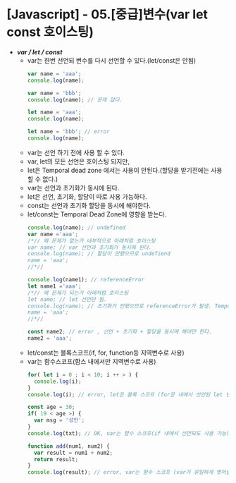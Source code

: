 # [Javascript] - 05.[중급]변수(var let const 호이스팅)

* ___var / let / const___
  - var는 한번 선언되 변수를 다시 선언할 수 있다.(let/const은 안됨)
    ```javascript
    var name = 'aaa';
    console.log(name);

    var name = 'bbb';
    console.log(name); // 문제 없다.

    let name = 'aaa';
    console.log(name);

    let name = 'bbb'; // error
    console.log(name);
    ``` 
  - var는 선언 하기 전에 사용 할 수 있다.
  - var, let의 모든 선언은 호이스팅 되지만,
  - let은 Temporal dead zone 에서는 사용이 안된다.(할당을 받기전에는 사용 할 수 없다.)
  - var는 선언과 초기화가 동시에 된다.
  - let은 선언, 초기화, 할당이 따로 사용 가능하다.
  - const는 선언과 초기화 할당을 동시에 해야한다.
  - let/const는 Temporal Dead Zone에 영향을 받는다.
    ```javascript
    console.log(name); // undefined
    var name ='aaa'; 
    /*// 왜 문제가 없는가 내부적으로 아래처럼 호이스팅
    var name; // var 선언과 초기화가 동시에 된다.
    console.log(name); // 할당이 안됐으므로 undefiend
    name = 'aaa';
    //*//

    console.log(name1); // referenceError 
    let name1 ='aaa';
    /*// 왜 문제가 되는가 아래처럼 호이스팅
    let name; // let 선언만 됨.
    console.log(name); // 초기화가 안됐으므로 referenceError가 발생. Temporal Dead Zone 에서는 사용 할 수 없다.
    name = 'aaa';
    //*//

    const name2; // error , 선언 + 초기화 + 할당을 동시에 해야만 한다.
    name2 = 'aaa';
    ``` 
   - let/const는 블록스코프(if, for, function등 지역변수로 사용)
  - var는 함수스코프(함스 내에서만 지역변수로 사용)
    ```javascript
    for( let i = 0 ; i < 10; i ++ > ) {
      console.log(i);
    }
    console.log(i); // error, let은 블록 스코프 (for문 내에서 선언된 let 변수는 사용 불가능)

    const age = 30;
    if( 19 < age >) {
      var msg = '성인';
    }
    console.log(txt); // OK, var는 함수 스코프(if 내에서 선언되도 사용 가능)

    function add(num1, num2) {
      var result = num1 + num2;
      return result;
    }
    console.log(result); // error, var는 함수 스코프 (var가 유일하게 벗어날수없는 스코프가 함수)
    ```
  